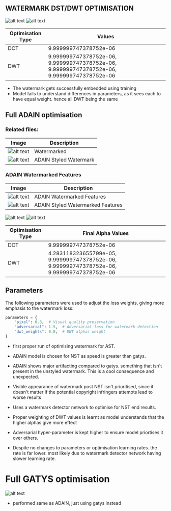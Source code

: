 ## WATERMARK DST/DWT OPTIMISATION
![alt text](Watermark_epochs_100_result.png)
![alt text](Watermark_epochs_100_learning.png)

| Optimisation Type | Values                                                                 |
|-------------------|------------------------------------------------------------------------|
| DCT               | 9.999999747378752e-06                                                |
| DWT               | 9.999999747378752e-06, 9.999999747378752e-06, 9.999999747378752e-06, 9.999999747378752e-06 |

* The watermark gets successfully embedded using training
* Model fails to understand differences in parameters, as it sees each to have equal weight. hence all DWT being the same

## Full ADAIN optimisation

### Related files:
| Image                          | Description                  |
|--------------------------------|------------------------------|
| ![alt text](ADAIN_watermark.png) | Watermarked             |
| ![alt text](ADAIN_styled_watermark.jpg) | ADAIN Styled Watermark        |


### ADAIN Watermarked Features

| Image                                      | Description                        |
|-------------------------------------------|------------------------------------|
| ![alt text](ADAIN_watermarked_features.png) | ADAIN Watermarked Features         |
| ![alt text](ADAIN_styled_watermarked_features.png) | ADAIN Styled Watermarked Features  |
![alt text](ADAIN_process.png)
![alt text](ADAIN_loss.png)

| Optimisation Type | Final Alpha Values                                                                 |
|-------------------|------------------------------------------------------------------------------------|
| DCT               | 9.999999747378752e-06                                                             |
| DWT               | 4.283118323655799e-05, 9.999999747378752e-06, 9.999999747378752e-06, 9.999999747378752e-06 |

## Parameters

The following parameters were used to adjust the loss weights, giving more emphasis to the watermark loss:

```python
parameters = {
    "pixel": 0.3,  # Visual quality preservation
    "adversarial": 1.5,  # Adversarial loss for watermark detection
    "dwt_weights": 0.8,  # DWT alphas weight
}
```

* first proper run of optimising watermark for AST.
* ADAIN model is chosen for NST as speed is greater than gatys.
* ADAIN shows major artifacting compared to gatys. something that isn't present in the unstyled watermark. This is a cool consequence and unexpected.
* Visible appearance of watermark post NST isn't prioritised, since it doesn't matter if the potential copyright infringers attempts lead to worse results

* Uses a watermark detector network to optimise for NST end results.
* Proper weighting of DWT values is learnt as model understands that the higher alphas give more effect
* Adversarial hyper-parameter is kept higher to ensure model priortises it over others.
* Despite no changes to parameters or optimisation learning rates. the rate is far lower. most likely due to watermark detector network having slower learning rate.
# Full GATYS optimisation
![alt text](GATYS_styled_watermark.jpg)
* performed same as ADAIN, just using gatys instead


